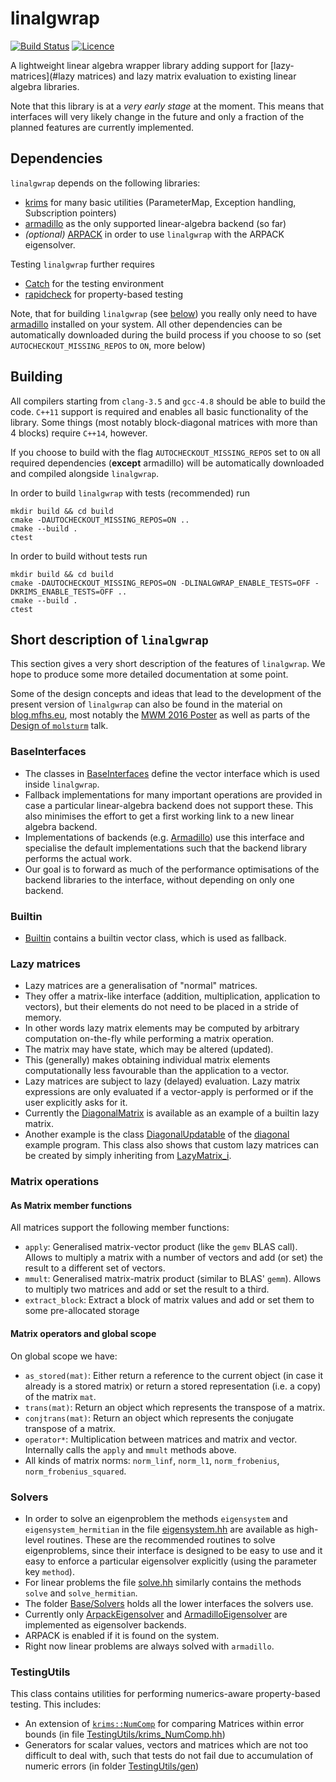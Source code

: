 # linalgwrap
[![Build Status](https://travis-ci.org/linalgwrap/linalgwrap.svg?branch=master)](https://travis-ci.org/linalgwrap/linalgwrap) [![Licence](https://img.shields.io/github/license/linalgwrap/linalgwrap.svg)](LICENCE)

A lightweight linear algebra wrapper library adding support for [lazy-matrices](#lazy matrices)
and lazy matrix evaluation to existing linear algebra libraries.

Note that this library is at a *very early stage* at the moment.
This means that interfaces will very likely change in the future
and only a fraction of the planned features are currently implemented.

## Dependencies
``linalgwrap`` depends on the following libraries:
- [krims](https://linalgwrap.org/krims) for many basic utilities
  (ParameterMap, Exception handling, Subscription pointers)
- [armadillo](http://arma.sourceforge.net/) as the only supported
  linear-algebra backend (so far)
- *(optional)* [ARPACK](http://www.caam.rice.edu/software/ARPACK/) in order to use ``linalgwrap`` with the
  ARPACK eigensolver.

Testing ``linalgwrap`` further requires
- [Catch](https://github.com/philsquared/Catch/) for the testing environment
- [rapidcheck](https://github.com/emil-e/rapidcheck) for property-based testing

Note, that for building ``linalgwrap`` (see [below](#building)) you really only need to have
[armadillo](http://arma.sourceforge.net/) installed on your system.
All other dependencies can be automatically downloaded during the build process
if you choose to so (set ``AUTOCHECKOUT_MISSING_REPOS`` to ``ON``,
more below)

## Building
All compilers starting from ``clang-3.5`` and ``gcc-4.8`` should be able to build the code.
``C++11`` support is required and enables all basic functionality of the library.
Some things (most notably block-diagonal matrices with more than 4 blocks)
require ``C++14``, however.

If you choose to build with the flag ``AUTOCHECKOUT_MISSING_REPOS`` set to ``ON``
all required dependencies (**except** armadillo) will be automatically downloaded
and compiled alongside ``linalgwrap``.

In order to build ``linalgwrap`` with tests (recommended) run
```
mkdir build && cd build
cmake -DAUTOCHECKOUT_MISSING_REPOS=ON ..
cmake --build .
ctest
```

In order to build without tests run
```
mkdir build && cd build
cmake -DAUTOCHECKOUT_MISSING_REPOS=ON -DLINALGWRAP_ENABLE_TESTS=OFF -DKRIMS_ENABLE_TESTS=OFF ..
cmake --build .
ctest
```

## Short description of ``linalgwrap``
This section gives a very short description of the features of
``linalgwrap``.
We hope to produce some more detailed documentation at some point.

Some of the design concepts and ideas that lead to the development
of the present version of ``linalgwrap`` can also be found in the material on
[blog.mfhs.eu](http://blog.mfhs.eu/uploads-publications/#lazyqchem),
most notably the [MWM 2016 Poster](http://docs.mfhs.eu/conferences/2016_mwm/linalgwrap_lazy_linear_algebra_library.pdf)
as well as parts of the [Design of ``molsturm``](http://docs.mfhs.eu/phd/invited_talks/2016.12.09_Design_Molsturm.pdf)
talk.

### BaseInterfaces
- The classes in [BaseInterfaces](src/linalgwrap/BaseInterfaces)
  define the vector interface which is used inside ``linalgwrap``.
- Fallback implementations for many important operations are provided
  in case a particular linear-algebra backend does not support these.
  This also minimises the effort to get a first working link to a new
  linear algebra backend.
- Implementations of backends (e.g. [Armadillo](src/linalgwrap/Armadillo))
  use this interface and specialise the default implementations
  such that the backend library performs the actual work.
- Our goal is to forward as much of the performance optimisations of the
  backend libraries to the interface, without depending on only
  one backend.

### Builtin
- [Builtin](src/linalgwrap/Builtin) contains a builtin vector class,
  which is used as fallback.

### Lazy matrices
- Lazy matrices are a generalisation of "normal" matrices.
- They offer a matrix-like interface
  (addition, multiplication, application to vectors),
  but their elements do not need to be placed in a
  stride of memory.
- In other words lazy matrix elements may be computed by
  arbitrary computation on-the-fly while performing a
  matrix operation.
- The matrix may have state, which may be altered (updated).
- This (generally) makes obtaining individual matrix elements
  computationally less favourable than the application to
  a vector.
- Lazy matrices are subject to lazy (delayed) evaluation.
  Lazy matrix expressions are only evaluated if a
  vector-apply is performed or if the
  user explicitly asks for it.
- Currently the [DiagonalMatrix](src/linalgwrap/DiagonalMatrix.hh)
  is available as an example of a builtin lazy matrix.
- Another example is the class [DiagonalUpdatable](examples/diagonal/DiagonalUpdatable.hh)
  of the [diagonal](examples/diagonal) example program.
  This class also shows that custom lazy matrices can be created
  by simply inheriting from [LazyMatrix_i](src/linalgwrap/LazyMatrix_i.hh).

### Matrix operations
#### As Matrix member functions
All matrices support the following member functions:
- ``apply``: Generalised matrix-vector product (like the ``gemv`` BLAS call).
  Allows to multiply a matrix with a number of vectors and add (or set) the result
  to a different set of vectors.
- ``mmult``: Generalised matrix-matrix product (similar to BLAS' ``gemm``).
  Allows to multiply two matrices and add or set the result to a third.
- ``extract_block``: Extract a block of matrix values and add or set them
  to some pre-allocated storage

#### Matrix operators and global scope
On global scope we have:
- ``as_stored(mat)``: Either return a reference to the current object (in case it already is a stored matrix)
  or return a stored representation (i.e. a copy) of the matrix ``mat``.
- ``trans(mat)``: Return an object which represents the transpose of a matrix.
- ``conjtrans(mat)``: Return an object which represents the conjugate transpose of a matrix.
- ``operator*``: Multiplication between matrices and matrix and vector.
  Internally calls the ``apply`` and ``mmult`` methods above.
- All kinds of matrix norms: ``norm_linf``, ``norm_l1``, ``norm_frobenius``, ``norm_frobenius_squared``.

### Solvers
- In order to solve an eigenproblem the methods ``eigensystem`` and ``eigensystem_hermitian``
  in the file [eigensystem.hh](src/linalgwrap/eigensystem.hh) are available as
  high-level routines. These are the recommended routines to solve eigenproblems,
  since their interface is designed to be easy to use and it easy to enforce
  a particular eigensolver explicitly (using the parameter key ``method``).
- For linear problems the file [solve.hh](src/linalgwrap/solve.hh) similarly
  contains the methods  ``solve`` and ``solve_hermitian``.
- The folder [Base/Solvers](src/linalgwrap/Base/Solvers) holds all the lower
  interfaces the solvers use.
- Currently only [ArpackEigensolver](src/linalgwrap/ArpackEigensolver.hh)
  and [ArmadilloEigensolver](src/linalgwrap/ArmadilloEigensolver.hh) are implemented
  as eigensolver backends.
- ARPACK is enabled if it is found on the system.
- Right now linear problems are always solved with ``armadillo``.

### TestingUtils
This class contains utilities for performing numerics-aware
property-based testing. This includes:
- An extension of [``krims::NumComp``](https://linalgwrap.org/krims/#performing-floating-point-comparisons)
  for comparing Matrices within error bounds (in file [TestingUtils/krims_NumComp.hh](src/linalgwrap/TestingUtils/krims_NumComp.hh))
- Generators for scalar values, vectors and matrices which are
  not too difficult to deal with,
  such that tests do not fail due to accumulation of numeric errors
  (in folder [TestingUtils/gen](src/linalgwrap/TestingUtils/gen))
